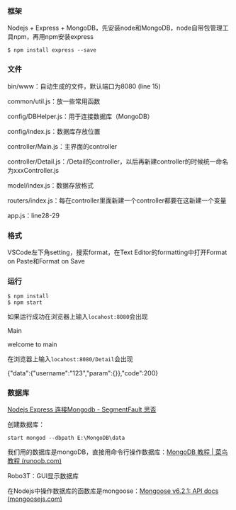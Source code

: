 ### 框架

Nodejs + Express + MongoDB，先安装node和MongoDB，node自带包管理工具npm，再用npm安装express

```shell
$ npm install express --save
```

### 文件

bin/www：自动生成的文件，默认端口为8080 (line 15)

common/util.js：放一些常用函数

config/DBHelper.js：用于连接数据库（MongoDB）

config/index.js：数据库存放位置

controller/Main.js：主界面的controller

controller/Detail.js：/Detail的controller，以后再新建controller的时候统一命名为xxxController.js

model/index.js：数据存放格式

routers/index.js：每在controller里面新建一个controller都要在这新建一个变量

app.js：line28-29

### 格式

VSCode左下角setting，搜索format，在Text Editor的formatting中打开Format on Paste和Format on Save

### 运行

```shell
$ npm install
$ npm start
```

如果运行成功在浏览器上输入`locahost:8080`会出现

Main

welcome to main

在浏览器上输入`locahost:8080/Detail`会出现

{"data":{"username":"123","param":{}},"code":200}

### 数据库

[Nodejs Express 连接Mongodb - SegmentFault 思否](https://segmentfault.com/a/1190000008387379)

创建数据库：

```shell
start mongod --dbpath E:\MongoDB\data  
```

我们用的数据库是mongoDB，直接用命令行操作数据库：[MongoDB 教程 | 菜鸟教程 (runoob.com)](https://www.runoob.com/mongodb/mongodb-tutorial.html)

Robo3T：GUI显示数据库

在Nodejs中操作数据库的函数库是mongoose：[Mongoose v6.2.1: API docs (mongoosejs.com)](https://mongoosejs.com/docs/api.html)